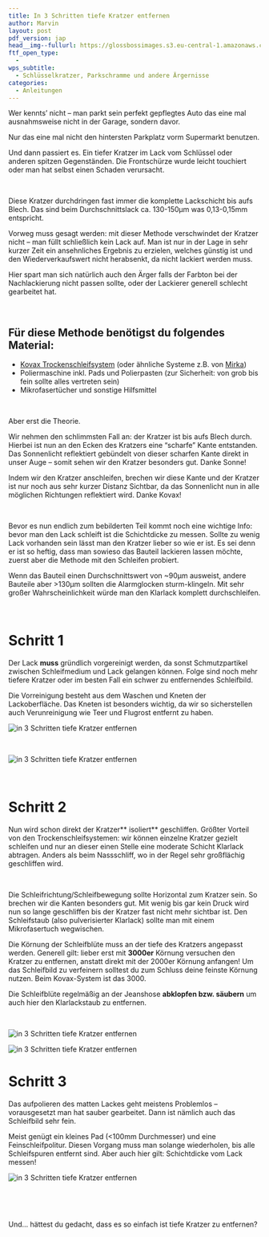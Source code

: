 ```yaml
---
title: In 3 Schritten tiefe Kratzer entfernen
author: Marvin
layout: post
pdf_version: jap
head__img--fullurl: https://glossbossimages.s3.eu-central-1.amazonaws.com/headerimg/3schrittetiefekratzer.jpg
ftf_open_type:
  - 
wps_subtitle:
  - Schlüsselkratzer, Parkschramme und andere Ärgernisse
categories:
  - Anleitungen
---
```

Wer kennts&#8217; nicht &#8211; man parkt sein perfekt gepflegtes Auto das eine mal ausnahmsweise nicht in der Garage, sondern davor.

Nur das eine mal nicht den hintersten Parkplatz vorm Supermarkt benutzen.

Und dann passiert es. Ein tiefer Kratzer im Lack vom Schlüssel oder anderen spitzen Gegenständen. Die Frontschürze wurde leicht touchiert oder man hat selbst einen Schaden verursacht.

&nbsp;

Diese Kratzer durchdringen fast immer die komplette Lackschicht bis aufs Blech. Das sind beim Durchschnittslack ca. 130-150µm was 0,13-0,15mm entspricht.

Vorweg muss gesagt werden: mit dieser Methode verschwindet der Kratzer nicht &#8211; man füllt schließlich kein Lack auf. Man ist nur in der Lage in sehr kurzer Zeit ein ansehnliches Ergebnis zu erzielen, welches günstig ist und den Wiederverkaufswert nicht herabsenkt, da nicht lackiert werden muss.

Hier spart man sich natürlich auch den Ärger falls der Farbton bei der Nachlackierung nicht passen sollte, oder der Lackierer generell schlecht gearbeitet hat.

&nbsp;

## Für diese Methode benötigst du folgendes Material:

*   <a title="Schleifblock mit 2000&3000er Körnung" href="http://www.petzoldts.de/shop/Trockenschleif-Set,-Tolecut,-Kovax-p-1756.html" target="_blank">Kovax Trockenschleifsystem</a> (oder ähnliche Systeme z.B. von <a title="Schleifblock von Mirka" href="http://www.carparts-koeln.de/shop/schleifblute.5380/597025" target="_blank">Mirka</a>)
*   Poliermaschine inkl. Pads und Polierpasten (zur Sicherheit: von grob bis fein sollte alles vertreten sein)
*   Mikrofasertücher und sonstige Hilfsmittel

&nbsp;

Aber erst die Theorie.

Wir nehmen den schlimmsten Fall an: der Kratzer ist bis aufs Blech durch. Hierbei ist nun an den Ecken des Kratzers eine &#8220;scharfe&#8221; Kante entstanden. Das Sonnenlicht reflektiert gebündelt von dieser scharfen Kante direkt in unser Auge &#8211; somit sehen wir den Kratzer besonders gut. Danke Sonne!

Indem wir den Kratzer anschleifen, brechen wir diese Kante und der Kratzer ist nur noch aus sehr kurzer Distanz Sichtbar, da das Sonnenlicht nun in alle möglichen Richtungen reflektiert wird. Danke Kovax!

&nbsp;

Bevor es nun endlich zum bebilderten Teil kommt noch eine wichtige Info: bevor man den Lack schleift ist die Schichtdicke zu messen. Sollte zu wenig Lack vorhanden sein lässt man den Kratzer lieber so wie er ist. Es sei denn er ist so heftig, dass man sowieso das Bauteil lackieren lassen möchte, zuerst aber die Methode mit den Schleifen probiert.

Wenn das Bauteil einen Durchschnittswert von ~90µm ausweist, andere Bauteile aber >130µm sollten die Alarmglocken sturm-klingeln. Mit sehr großer Wahrscheinlichkeit würde man den Klarlack komplett durchschleifen.

&nbsp;

# Schritt 1

Der Lack **muss** gründlich vorgereinigt werden, da sonst Schmutzpartikel zwischen Schleifmedium und Lack gelangen können. Folge sind noch mehr tiefere Kratzer oder im besten Fall ein schwer zu entfernendes Schleifbild.

Die Vorreinigung besteht aus dem Waschen und Kneten der Lackoberfläche. Das Kneten ist besonders wichtig, da wir so sicherstellen auch Verunreinigung wie Teer und Flugrost entfernt zu haben.

![in 3 Schritten tiefe Kratzer entfernen](https://glossbossimages.s3.eu-central-1.amazonaws.com/mark/kovax/18.JPG)

&nbsp;

![in 3 Schritten tiefe Kratzer entfernen](https://glossbossimages.s3.eu-central-1.amazonaws.com/mark/kovax/19.JPG)

&nbsp;

# Schritt 2

Nun wird schon direkt der Kratzer** isoliert** geschliffen. Größter Vorteil von den Trockenschleifsystemen: wir können einzelne Kratzer gezielt schleifen und nur an dieser einen Stelle eine moderate Schicht Klarlack abtragen. Anders als beim Nassschliff, wo in der Regel sehr großflächig geschliffen wird.

&nbsp;

Die Schleifrichtung/Schleifbewegung sollte Horizontal zum Kratzer sein. So brechen wir die Kanten besonders gut. Mit wenig bis gar kein Druck wird nun so lange geschliffen bis der Kratzer fast nicht mehr sichtbar ist. Den Schleifstaub (also pulverisierter Klarlack) sollte man mit einem Mikrofasertuch wegwischen.

Die Körnung der Schleifblüte muss an der tiefe des Kratzers angepasst werden. Generell gilt: lieber erst mit **3000er** Körnung versuchen den Kratzer zu entfernen, anstatt direkt mit der 2000er Körnung anfangen! Um das Schleifbild zu verfeinern solltest du zum Schluss deine feinste Körnung nutzen. Beim Kovax-System ist das 3000.

Die Schleifblüte regelmäßig an der Jeanshose **abklopfen bzw. säubern** um auch hier den Klarlackstaub zu entfernen.

&nbsp;

![in 3 Schritten tiefe Kratzer entfernen](https://glossbossimages.s3.eu-central-1.amazonaws.com/mark/kovax/20.JPG)

![in 3 Schritten tiefe Kratzer entfernen](https://glossbossimages.s3.eu-central-1.amazonaws.com/mark/kovax/21.JPG)

# Schritt 3

Das aufpolieren des matten Lackes geht meistens Problemlos &#8211; vorausgesetzt man hat sauber gearbeitet. Dann ist nämlich auch das Schleifbild sehr fein.

Meist genügt ein kleines Pad (<100mm Durchmesser) und eine Feinschleifpolitur. Diesen Vorgang muss man solange wiederholen, bis alle Schleifspuren entfernt sind. Aber auch hier gilt: Schichtdicke vom Lack messen!

![in 3 Schritten tiefe Kratzer entfernen](https://glossbossimages.s3.eu-central-1.amazonaws.com/mark/kovax/22.JPG)

&nbsp;

&nbsp;

Und&#8230; hättest du gedacht, dass es so einfach ist tiefe Kratzer zu entfernen?
